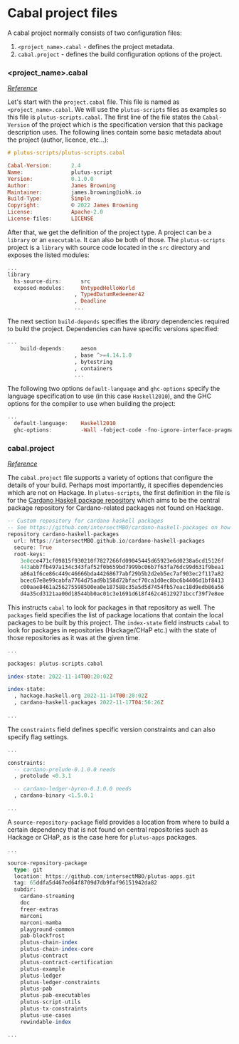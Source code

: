 # Cabal project files

A cabal project normally consists of two configuration files:

1. `<project_name>.cabal` - defines the project metadata.
2. `cabal.project` - defines the build configuration options of the project.

### \<project\_name>.cabal

[_Reference_](https://cabal.readthedocs.io/en/3.10/cabal-projectindex.html)

Let's start with the `project.cabal` file. This file is named as `<project_name>.cabal`. We will use the `plutus-scripts` files as examples so this file is `plutus-scripts.cabal`. The first line of the file states the `Cabal-Version` of the project which is the specification version that this package description uses. The following lines contain some basic metadata about the project (author, licence, etc...):

```haskell
# plutus-scripts/plutus-scripts.cabal

Cabal-Version:      2.4
Name:               plutus-script
Version:            0.1.0.0
Author:             James Browning
Maintainer:         james.browning@iohk.io
Build-Type:         Simple
Copyright:          © 2022 James Browning
License:            Apache-2.0
License-files:      LICENSE
```

After that, we get the definition of the project type. A project can be a `library` or an `executable`. It can also be both of those. The `plutus-scripts` project is a `library` with source code located in the `src` directory and exposes the listed modules:

```haskell
...
library
  hs-source-dirs:      src
  exposed-modules:     UntypedHelloWorld
                     , TypedDatumRedeemer42
                     , Deadline
                     ...
```

The next section `build-depends` specifies the _library_ dependencies required to build the project. Dependencies can have specific versions specified:

```haskell
...
    build-depends:     aeson
                     , base ^>=4.14.1.0
                     , bytestring
                     , containers
                     ...
```

The following two options `default-language` and `ghc-options` specify the language specification to use (in this case `Haskell2010`), and the GHC options for the compiler to use when building the project:

```haskell
...
  default-language:    Haskell2010
  ghc-options:         -Wall -fobject-code -fno-ignore-interface-pragmas ...
```

### cabal.project&#x20;

[_Reference_](https://cabal.readthedocs.io/en/stable/cabal-project.html)

The `cabal.project` file supports a variety of options that configure the details of your build. Perhaps most importantly, it specifies dependencies which are not on Hackage. In `plutus-scripts`, the first definition in the file is for the [Cardano Haskell package repository](https://intersectMBO.github.io/cardano-haskell-packages/) which aims to be the central package repository for Cardano-related packages not found on Hackage.

```haskell
-- Custom repository for cardano haskell packages
-- See https://github.com/intersectMBO/cardano-haskell-packages on how to use CHaP in a Haskell project.
repository cardano-haskell-packages
  url: https://intersectMBO.github.io/cardano-haskell-packages
  secure: True
  root-keys:
    3e0cce471cf09815f930210f7827266fd09045445d65923e6d0238a6cd15126f
    443abb7fb497a134c343faf52f0b659bd7999bc06b7f63fa76dc99d631f9bea1
    a86a1f6ce86c449c46666bda44268677abf29b5b2d2eb5ec7af903ec2f117a82
    bcec67e8e99cabfa7764d75ad9b158d72bfacf70ca1d0ec8bc6b4406d1bf8413
    c00aae8461a256275598500ea0e187588c35a5d5d7454fb57eac18d9edb86a56
    d4a35cd3121aa00d18544bb0ac01c3e1691d618f462c46129271bccf39f7e8ee
```

This instructs `cabal` to look for packages in that repository as well. The `packages` field specifies the list of package locations that contain the local packages to be built by this project. The `index-state` field instructs `cabal` to look for packages in repositories (Hackage/CHaP etc.) with the state of those repositories as it was at the given time.

```haskell
...

packages: plutus-scripts.cabal

index-state: 2022-11-14T00:20:02Z

index-state:
  , hackage.haskell.org 2022-11-14T00:20:02Z
  , cardano-haskell-packages 2022-11-17T04:56:26Z
  
...
```

The `constraints` field defines specific version constraints and can also specify flag settings.

```haskell
...

constraints:
  -- cardano-prelude-0.1.0.0 needs
  , protolude <0.3.1

  -- cardano-ledger-byron-0.1.0.0 needs
  , cardano-binary <1.5.0.1

...
```

A `source-repository-package` field provides a location from where to build a certain dependency that is not found on central repositories such as Hackage or CHaP, as is the case here for `plutus-apps` packages.

```haskell
...

source-repository-package
  type: git
  location: https://github.com/intersectMBO/plutus-apps.git
  tag: 65ddfa5d467ed64f8709d7db9faf96151942da82
  subdir:
    cardano-streaming
    doc
    freer-extras
    marconi
    marconi-mamba
    playground-common
    pab-blockfrost
    plutus-chain-index
    plutus-chain-index-core
    plutus-contract
    plutus-contract-certification
    plutus-example
    plutus-ledger
    plutus-ledger-constraints
    plutus-pab
    plutus-pab-executables
    plutus-script-utils
    plutus-tx-constraints
    plutus-use-cases
    rewindable-index

...
```
